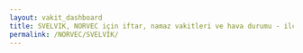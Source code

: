 ```yaml
---
layout: vakit_dashboard
title: SVELVIK, NORVEC için iftar, namaz vakitleri ve hava durumu - ilçe/eyalet seç
permalink: /NORVEC/SVELVIK/
---
```


<script type="text/javascript">
  var GLOBAL_COUNTRY = 'NORVEC';
  var GLOBAL_CITY = 'SVELVIK';
  var GLOBAL_STATE = '';
  var lat = 72;
  var lon = 21;
</script>
